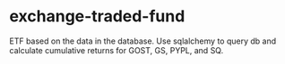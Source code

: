 # exchange-traded-fund

ETF based on the data in the database. 
Use sqlalchemy to query db and calculate cumulative returns for GOST, GS, PYPL, and SQ.